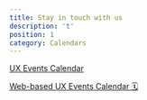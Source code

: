 ```yaml
---
title: Stay in touch with us
description: 't'
position: 1
category: Calendars
---
```


[UX Events Calendar](https://calendar.google.com/calendar/u/0?cid=dXh3aXphcmRzLmRlc2lnbkBnbWFpbC5jb20) 

[Web-based UX Events Calendar 🗓️](https://calendar.google.com/calendar/embed?src=uxwizards.design%40gmail.com&ctz=America%2FLos_Angeles)